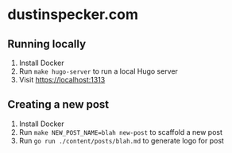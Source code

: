 # dustinspecker.com

## Running locally

1. Install Docker
1. Run `make hugo-server` to run a local Hugo server
1. Visit [https://localhost:1313](https://localhost:1313)

## Creating a new post

1. Install Docker
1. Run `make NEW_POST_NAME=blah new-post` to scaffold a new post
1. Run `go run ./content/posts/blah.md` to generate logo for post
